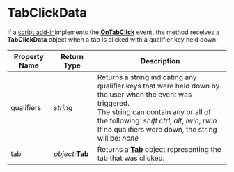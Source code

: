 # TabClickData

If a [script add-in](/Manual/scripting/script_add-ins/README.md)implements the **[OnTabClick](../scripting_events/ontabclick.md)** event, the method receives a **TabClickData** object when a tab is clicked with a qualifier key held down.

| Property Name | Return Type | Description |
| --- | --- | --- |
| qualifiers | *string* | Returns a string indicating any qualifier keys that were held down by the user when the event was triggered.  <br />The string can contain any or all of the following: *shift* *ctrl*, *alt*, *lwin*, *rwin*  <br />If no qualifiers were down, the string will be: *none* |
| tab | *object:***[Tab](tab.md)** | Returns a **[Tab](tab.md)** object representing the tab that was clicked. |

